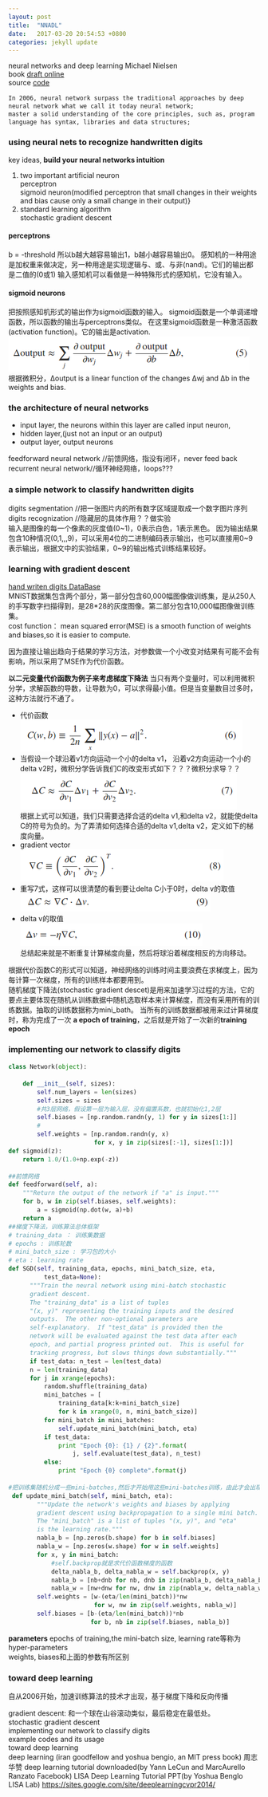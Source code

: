 ```yaml
---
layout: post
title:  "NNADL"
date:   2017-03-20 20:54:53 +0800
categories: jekyll update
---
```

neural networks and deep learning  Michael Nielsen  
book [draft online](http://neuralnetworksanddeeplearning.com/index.html)  
source [code](https://github.com/mnielsen/neural-networks-and-deep-learning)
```
In 2006, neural network surpass the traditional approaches by deep neural network what we call it today neural network;    
master a solid understanding of the core principles, such as, program language has syntax, libraries and data structures;
```
### using neural nets to recognize handwritten digits
key ideas, **build your neural networks intuition**
 1. two important artificial neuron  
    perceptron  
    sigmoid neuron(modified perceptron that small changes in their weights and bias cause only a small change in their output)}
2. standard learning algorithm  
    stochastic gradient descent   

#### perceptrons  
b = -threshold 
所以b越大越容易输出1，b越小越容易输出0。
感知机的一种用途是加权重来做决定，另一种用途是实现逻辑与、或、与非(nand)。它们的输出都是二值的(0或1)
输入感知机可以看做是一种特殊形式的感知机，它没有输入。
#### sigmoid neurons
把按照感知机形式的输出作为sigmoid函数的输入。
sigmoid函数是一个单调递增函数，所以函数的输出与perceptrons类似。
在这里sigmoid函数是一种激活函数(activation function)。它的输出是activation.  
![math5](../image/math5.png)  
根据微积分，Δoutput is a linear function of the changes Δwj and Δb in the weights and bias. 
    
### the architecture of neural networks
- input layer, the neurons within this layer are called input neuron, 
- hidden layer,(just not an input or an output)
- output layer, output neurons  

feedforward neural network //前馈网络，指没有闭环，never feed back  
recurrent neural network//循环神经网络，loops???    
### a simple network to classify handwritten digits  
digits segmentation  //把一张图片内的所有数字区域提取成一个数字图片序列  
digits recognization  //隐藏层的具体作用？？做实验  
输入是图像的每一个像素的灰度值(0~1)，0表示白色，1表示黑色。
因为输出结果包含10种情况(0,1,,,9)，可以采用4位的二进制编码表示输出，也可以直接用0~9表示输出，根据文中的实验结果，0~9的输出格式训练结果较好。
### learning with gradient descent  
[hand writen digits DataBase](http://yann.lecun.com/exdb/mnist/)  
MNIST数据集包含两个部分，第一部分包含60,000幅图像做训练集，是从250人的手写数字扫描得到，是28*28的灰度图像。第二部分包含10,000幅图像做训练集。  
cost function： mean squared error(MSE) is a smooth function of weights and biases,so it is easier to compute.   

因为直接让输出趋向于结果的学习方法，对参数做一个小改变对结果有可能不会有影响，所以采用了MSE作为代价函数。  

**以二元变量代价函数为例子来考虑梯度下降法**
当只有两个变量时，可以利用微积分学，求解函数的导数，让导数为0，可以求得最小值。但是当变量数目过多时，这种方法就行不通了。
- 代价函数  
![math6](../image/math6.png)  
- 当假设一个球沿着v1方向运动一个小的delta v1， 沿着v2方向运动一个小的delta v2时，微积分学告诉我们C的改变形式如下？？？微积分求导？？  
![math](../image/math7.png)  
根据上式可以知道，我们只需要选择合适的delta v1,和delta v2，就能使delta C的符号为负的。为了弄清如何选择合适的delta v1,delta v2，定义如下的梯度向量。
- gradient vector  
![math8](../image/math8.png)
- 重写7式，这样可以很清楚的看到要让delta C小于0时，delta v的取值  
![math9](../image/math9.png)  
- delta v的取值  
![math10](../image/math10.png)  
总结起来就是不断重复计算梯度向量，然后将球沿着梯度相反的方向移动。

根据代价函数C的形式可以知道，神经网络的训练时间主要浪费在求梯度上，因为每计算一次梯度，所有的训练样本都要用到。    
随机梯度下降法(stochastic gradient descet)是用来加速学习过程的方法，它的要点主要体现在随机从训练数据中随机选取样本来计算梯度，而没有采用所有的训练数据。抽取的训练数据称为mini_bath。
当所有的训练数据都被用来过计算梯度时，称为完成了一次 **a epoch of training**，之后就是开始了一次新的**training epoch**

### implementing our network to classify digits
```python
class Network(object):

    def __init__(self, sizes):
        self.num_layers = len(sizes)
        self.sizes = sizes
        #共3层网络，假设第一层为输入层，没有偏置系数，也就初始化1,2层
        self.biases = [np.random.randn(y, 1) for y in sizes[1:]]
        #
        self.weights = [np.random.randn(y, x) 
                        for x, y in zip(sizes[:-1], sizes[1:])]
def sigmoid(z):
    return 1.0/(1.0+np.exp(-z))

##前馈网络
def feedforward(self, a):
    """Return the output of the network if "a" is input."""
    for b, w in zip(self.biases, self.weights):
        a = sigmoid(np.dot(w, a)+b)
    return a
##梯度下降法，训练算法总体框架
# training_data ： 训练集数据
# epochs : 训练轮数
# mini_batch_size : 学习包的大小
# eta : learning rate
def SGD(self, training_data, epochs, mini_batch_size, eta,
          test_data=None):
      """Train the neural network using mini-batch stochastic
      gradient descent.  
      The "training_data" is a list of tuples
      "(x, y)" representing the training inputs and the desired
      outputs.  The other non-optional parameters are
      self-explanatory.  If "test_data" is provided then the
      network will be evaluated against the test data after each
      epoch, and partial progress printed out.  This is useful for
      tracking progress, but slows things down substantially."""
      if test_data: n_test = len(test_data)
      n = len(training_data)
      for j in xrange(epochs):
          random.shuffle(training_data)
          mini_batches = [
              training_data[k:k+mini_batch_size]
              for k in xrange(0, n, mini_batch_size)]
          for mini_batch in mini_batches:
              self.update_mini_batch(mini_batch, eta)
          if test_data:
              print "Epoch {0}: {1} / {2}".format(
                  j, self.evaluate(test_data), n_test)
          else:
              print "Epoch {0} complete".format(j)

#把训练集随机分成一些mini-batches,然后才开始用这些mini-batches训练，由此才会出现训练一轮(epoch)，而不是每次都从训练集随机取一些
 def update_mini_batch(self, mini_batch, eta):
        """Update the network's weights and biases by applying
        gradient descent using backpropagation to a single mini batch.
        The "mini_batch" is a list of tuples "(x, y)", and "eta"
        is the learning rate."""
        nabla_b = [np.zeros(b.shape) for b in self.biases]
        nabla_w = [np.zeros(w.shape) for w in self.weights]
        for x, y in mini_batch:
            #self.backprop就是求代价函数梯度的函数
            delta_nabla_b, delta_nabla_w = self.backprop(x, y)
            nabla_b = [nb+dnb for nb, dnb in zip(nabla_b, delta_nabla_b)]
            nabla_w = [nw+dnw for nw, dnw in zip(nabla_w, delta_nabla_w)]
        self.weights = [w-(eta/len(mini_batch))*nw 
                        for w, nw in zip(self.weights, nabla_w)]
        self.biases = [b-(eta/len(mini_batch))*nb 
                       for b, nb in zip(self.biases, nabla_b)]
```
**parameters**
epochs of training,the mini-batch size, learning rate等称为hyper-parameters  
weights, biases和上面的参数有所区别


### toward deep learning
自从2006开始，加速训练算法的技术才出现，基于梯度下降和反向传播



gradient descent: 和一个球在山谷滚动类似，最后稳定在最低处。  
stochastic gradient descent  
implementing our network to classify digits  
example codes and its usage  
toward deep learning  
deep learning (iran goodfellow and yoshua bengio, an MIT press book) 周志华赞
deep learning tutorial downloaded(by Yann LeCun and MarcAurello Ranzato Facebook) <deep learning>
LISA Deep Learning Tutorial PPT(by Yoshua Benglo LISA Lab) https://sites.google.com/site/deeplearningcvpr2014/
